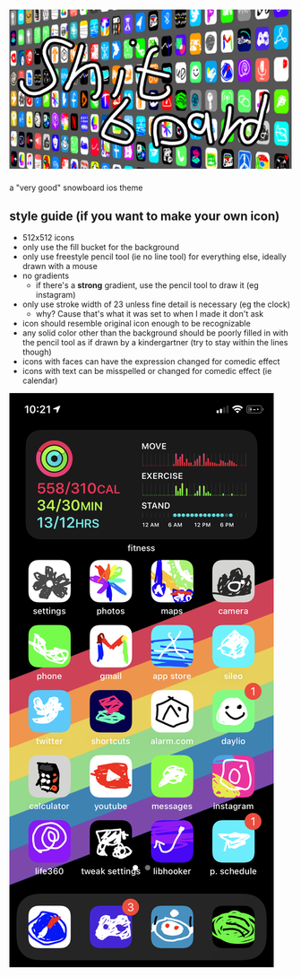 # ![Shitboard](banner.png)
a "very good" snowboard ios theme
## style guide (if you want to make your own icon)
- 512x512 icons
- only use the fill bucket for the background
- only use freestyle pencil tool (ie no line tool) for everything else, ideally drawn with a mouse
- no gradients
    - if there's a **strong** gradient, use the pencil tool to draw it (eg instagram)
- only use stroke width of 23 unless fine detail is necessary (eg the clock)
    - why? Cause that's what it was set to when I made it don't ask
- icon should resemble original icon enough to be recognizable
- any solid color other than the background should be poorly filled in with the pencil tool as if drawn by a kindergartner (try to stay within the lines though)
- icons with faces can have the expression changed for comedic effect
- icons with text can be misspelled or changed for comedic effect (ie calendar)

![preview](preview.png)
